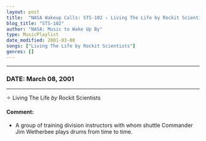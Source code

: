 ```yaml
---
layout: post
title:  "NASA Wakeup Calls: STS-102 ✧ Living The Life by Rockit Scientists ✺ March 08, 2001"
blog_title: "STS-102"
author: "NASA: Music to Wake Up By"
type: MusicPlaylist
date_modified: 2001-03-08
songs: ["Living The Life by Rockit Scientists"]
genres: []
---
```


----
### DATE: March 08, 2001
----
✧ Living The Life *by* Rockit Scientists  

#### Comment:
* A group of training division instructors with whom shuttle Commander Jim Wetherbee plays drums from time to time.



<br/>
<center>
	<a target="_blank"
	   href="https://twitter.com/intent/tweet?hashtags=Space,NASA,Playlist,NASAWakeupCalls,SpaceProgram&text=🚀 {{ page.author}}, '{{ page.songs.first }}' {{ page.title }}, {{ site.url }}{{ page.url }}&via=nasawakeupcalls"><i class="fab fa-twitter" title="Tweet this page" alt="Tweet this page" style="font-size: 1.3em;"></i></a>
	&nbsp; 	<i class="fas fa-user-astronaut" style="font-size: 1.5em;"></i> &nbsp;
    <a id="custom_amazon_link"
       type="amzn" search="#"
       category="popular music">
    <i class="fab fa-amazon" style="font-size: 1.3em;"></i></a>
</center>

<!-- Randomly resolve an individual entry from a song array -->
<script src="/assets/javascript/seedrandom.min.js"></script>
<script>
  var wake_me_up = ["Living The Life by Rockit Scientists"];
  var prng = new Math.seedrandom();
  function randomSong() {
    song = wake_me_up[Math.floor(Math.random() * wake_me_up.length)];
    var amazon_link = document.getElementById("custom_amazon_link");
    amazon_link.setAttribute("search", song);
  }
  window.onload = randomSong();
</script>
